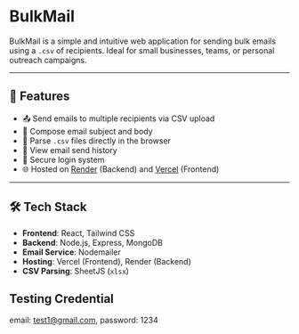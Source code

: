 # BulkMail

BulkMail is a simple and intuitive web application for sending bulk emails using a `.csv` of recipients. Ideal for small businesses, teams, or personal outreach campaigns.

---

## 🚀 Features

- 📤 Send emails to multiple recipients via CSV upload  
- 📝 Compose email subject and body  
- 📁 Parse `.csv` files directly in the browser  
- 📜 View email send history  
- 🔐 Secure login system  
- 🌐 Hosted on [Render](https://bulkmail-backend-f8a3.onrender.com/) (Backend) and [Vercel](https://bulk-mail-nine.vercel.app/) (Frontend)  

---

## 🛠 Tech Stack

- **Frontend**: React, Tailwind CSS  
- **Backend**: Node.js, Express, MongoDB  
- **Email Service**: Nodemailer  
- **Hosting**: Vercel (Frontend), Render (Backend)  
- **CSV Parsing**: SheetJS (`xlsx`)

## Testing Credential
email: test1@gmail.com, 
password: 1234



